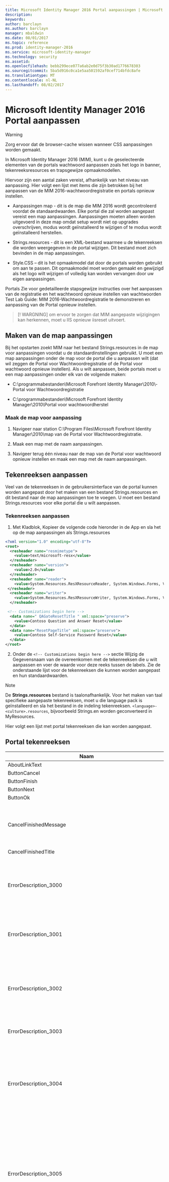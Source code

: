 ```yaml
---
title: Microsoft Identity Manager 2016 Portal aanpassingen | Microsoft Docs
description: 
keywords: 
author: barclayn
ms.author: barclayn
manager: mbaldwin
ms.date: 08/01/2017
ms.topic: reference
ms.prod: identity-manager-2016
ms.service: microsoft-identity-manager
ms.technology: security
ms.assetid: 
ms.openlocfilehash: bebb299ece077a6ab2e0d75f3b30ad1776678303
ms.sourcegitcommit: 5ba5d916c0ca1e5aa501592af0cef714bfdc8afe
ms.translationtype: MT
ms.contentlocale: nl-NL
ms.lasthandoff: 08/02/2017
---
```

# <a name="microsoft-identity-manager-2016-portal-customization"></a>Microsoft Identity Manager 2016 Portal aanpassen


>[!Warning]
Zorg ervoor dat de browser-cache wissen wanneer CSS aanpassingen worden gemaakt.

In Microsoft Identity Manager 2016 (MIM), kunt u de geselecteerde elementen van de portals wachtwoord aanpassen zoals het logo in banner, tekenreeksresources en trapsgewijze opmaakmodellen.

Hiervoor zijn een aantal zaken vereist, afhankelijk van het niveau van aanpassing. Hier volgt een lijst met items die zijn betrokken bij het aanpassen van de MIM 2016-wachtwoordregistratie en portals opnieuw instellen.

-   Aanpassingen map - dit is de map die MIM 2016 wordt gecontroleerd voordat de standaardwaarden. Elke portal die zal worden aangepast vereist een map aanpassingen. Aanpassingen moeten alleen worden uitgevoerd in deze map omdat setup wordt niet op upgrades overschrijven, modus wordt geïnstalleerd te wijzigen of te modus wordt geïnstalleerd herstellen.

-   Strings.resources - dit is een XML-bestand waarmee u de tekenreeksen die worden weergegeven in de portal wijzigen. Dit bestand moet zich bevinden in de map aanpassingen.

-   Style.CSS – dit is het opmaakmodel dat door de portals worden gebruikt om aan te passen. Dit opmaakmodel moet worden gemaakt en gewijzigd als het logo wilt wijzigen of volledig kan worden vervangen door uw eigen aanpassingen.

Portals Zie voor gedetailleerde stapsgewijze instructies over het aanpassen van de registratie en het wachtwoord opnieuw instellen van wachtwoorden Test Lab Guide: MIM 2016-Wachtwoordregistratie te demonstreren en aanpassing van de Portal opnieuw instellen.

>[! WARGNING] om ervoor te zorgen dat MIM aangepaste wijzigingen kan herkennen, moet u IIS opnieuw iisreset uitvoert.


## <a name="creating-the-customizations-folder"></a>Maken van de map aanpassingen

Bij het opstarten zoekt MIM naar het bestand Strings.resources in de map voor aanpassingen voordat u de standaardinstellingen gebruikt. U moet een map aanpassingen onder de map voor de portal die u aanpassen wilt (dat wil zeggen de Portal voor Wachtwoordregistratie of de Portal voor wachtwoord opnieuw instellen). Als u wilt aanpassen, beide portals moet u een map aanpassingen onder elk van de volgende maken:

-   C:\\programmabestanden\\Microsoft Forefront Identity Manager\\2010\\-Portal voor Wachtwoordregistratie

-   C:\\programmabestanden\\Microsoft Forefront Identity Manager\\2010\\Portal voor wachtwoordherstel

### <a name="to-create-the-customization-folder"></a>Maak de map voor aanpassing

1.  Navigeer naar station C:\\Program Files\\Microsoft Forefront Identity Manager\\2010\\map van de Portal voor Wachtwoordregistratie.

2.  Maak een map met de naam aanpassingen.

3.  Navigeer terug één niveau naar de map van de Portal voor wachtwoord opnieuw instellen en maak een map met de naam aanpassingen.

## <a name="customizing-strings"></a>Tekenreeksen aanpassen

Veel van de tekenreeksen in de gebruikersinterface van de portal kunnen worden aangepast door het maken van een bestand Strings.resources en dit bestand naar de map aanpassingen toe te voegen. U moet een bestand Strings.resources voor elke portal die u wilt aanpassen.

### <a name="to-customize-strings"></a>Tekenreeksen aanpassen

1.  Met Kladblok, Kopieer de volgende code hieronder in de App en sla het op de map aanpassingen als Strings.resources

   ```xml
   <?xml version="1.0" encoding="utf-8"?>
   <root>
     <resheader name="resmimetype">
       <value>text/microsoft-resx</value>
     </resheader>
     <resheader name="version">
       <value>2.0</value>
     </resheader>
     <resheader name="reader">
       <value>System.Resources.ResXResourceReader, System.Windows.Forms, Version=2.0.0.0, Culture=neutral, PublicKeyToken=b77a5c561934e089</value>
    </resheader>
     <resheader name="writer">
       <value>System.Resources.ResXResourceWriter, System.Windows.Forms, Version=2.0.0.0, Culture=neutral, PublicKeyToken=b77a5c561934e089</value>
     </resheader>

    <!-- Customizations begin here -->
     <data name=" QAGateResetTitle " xml:space="preserve">
       <value>Contoso Question and Answer Reset</value>
     </data>
     <data name="ResetPageTitle" xml:space="preserve">
       <value>Contoso Self-Service Password Reset</value>
     </data>
   </root>

   ```
2.  Onder de `<!-- Customizations begin here -->` sectie Wijzig de Gegevensnaam van de overeenkomen met de tekenreeksen die u wilt aanpassen en voer de waarde voor deze reeks tussen de <value> </value> labels. Zie de onderstaande lijst voor de tekenreeksen die kunnen worden aangepast en hun standaardwaarden.

>[!NOTE]
De **Strings.resources** bestand is taalonafhankelijk. Voor het maken van taal specifieke aangepaste tekenreeksen, moet u die language pack is geïnstalleerd en sla het bestand in de indeling tekenreeksen. `<language>-<culture>.resources`, bijvoorbeeld Strings.en worden geconverteerd in MyResources.

Hier volgt een lijst met portal tekenreeksen die kan worden aangepast.

<a name="portal-strings"></a>Portal tekenreeksen
--------------

| Naam                                                     | Standaardwaarde                                                                                                                                                                                                                                                                                                                                         | Opmerking                                                                                                                                                                                                                                            |
|---------------------------|-------------------|--------------|
| AboutLinkText                                            | Over         |       |
| ButtonCancel                                             | Annuleren                                                                                 |     |
| ButtonFinish                                             | Voltooien    |    |
| ButtonNext                                               | Volgende    |    |
| ButtonOk                                                 | OK     |   |
| CancelFinishedMessage                                    | Uw sessie is niet meer actief. U kunt het venster sluiten of u kunt opnieuw starten door te klikken op de onderstaande koppeling.         |      |
| CancelFinishedTitle                                      | Sessie is beëindigd                                                              |      |
| ErrorDescription_3000                                    | Er is een fout opgetreden. Probeer het opnieuw, en als het probleem zich blijft voordoen, neem dan contact op met uw helpdesk of systeembeheerder. (Fout 3000)       |          |
| ErrorDescription_3001                                    | Zorg ervoor dat u uw gebruikersnaam correct invoert. Als u het wachtwoord niet herstellen, contact op met uw      |           |
|                                                          | de helpdesk voor ondersteuning. (Fout 3001)   |                   |
| ErrorDescription_3002                                    | Uw sessie is beëindigd. Ga terug naar de startpagina opnieuw te starten. (Fout 3002)                                     |                |
| ErrorDescription_3003                                    | Het huidige gebruikersaccount wordt niet herkend door de Forefront Identity Manager.Please Neem contact op met uw helpdesk of systeembeheerder. (Fout 3003)           |               |
| ErrorDescription_3004                                    | U bent niet gemachtigd om te registreren voor wachtwoordherstel. Neem contact op met uw helpdesk of systeembeheerder. (Fout 3004)     |              |
| ErrorDescription_3005                                    | Een of meer opgegeven antwoorden komen niet overeen met de antwoorden die u hebt opgegeven tijdens wachtwoord Registration.In om uw wachtwoord opnieuw instellen, de antwoorden die u nu opgeeft, moeten overeenkomen met de antwoorden die u hebt opgegeven bij de registratie. U kunt opnieuw beginnen vanaf de startpagina of neem contact op met uw helpdesk of systeembeheerder. (Fout 3005) |           |
| ErrorDescription_3006                                    | Het ingevoerde wachtwoord is onjuist. U moet het juiste wachtwoord invoeren om te registreren voor wachtwoord opnieuw instellen. (Fout 3006)            |              |
| ErrorDescription_3007                                    | U tijdelijk mogen niet uw wachtwoord opnieuw instellen. Probeer het later opnieuw of neem contact op met uw helpdesk of systeembeheerder voor ondersteuning. (Fout 3007)     |         |
| ErrorDescription_3008                                    | Er is een fout opgetreden. Probeer het opnieuw, en als het probleem zich blijft voordoen, neem dan contact op met uw helpdesk of systeembeheerder. (Fout 3008)        |          |
| ErrorDescription_3009                                    | Uw invoer bevat tekst in een indeling die niet is toegestaan. Probeer het opnieuw met andere invoer of neem contact op met uw helpdesk of systeembeheerder. (Fout 3009)     |             |
| ErrorDescription_3010_Registration                       | Uitvoeren van scripts is niet ingeschakeld in uw browser. Schakel scripting en terug naar de startpagina voor Wachtwoordregistratie of neem contact op met uw helpdesk voor hulp.      |               |
| ErrorDescription_3010_Reset                              | Uitvoeren van scripts is niet ingeschakeld in uw browser. Scripts inschakelen en terugkeren naar de startpagina voor wachtwoord opnieuw instellen, of neem contact op met uw helpdesk voor hulp.     |            |
| ErrorDescription_3011                                    | Deze site worden cookies gebruikt. Configureer de browser cookies accepteert en probeer het opnieuw of neem contact op met uw helpdesk voor hulp.          |                                           |
| ErrorDescription_3012                                    | De gegevens die u hebt ingevoerd komt niet overeen met de beveiligingscode die aan u is toegezonden. U kunt proberen uw wachtwoord opnieuw instellen of neem contact op met uw helpdesk voor hulp.      |                                                                                                                                                                                                                                                    |
| ErrorDescription_3013                                    | Kan geen beveiligingscode verzenden. Neem contact op met uw helpdesk voor hulp.                                                                                                                                                                                                                                                                         |                                                                                                                                                                                                                                                    |
| ErrorMessageDomainUsernameFormat                         | Voer uw gebruikersnaam in de juiste indeling.                                                                                                                                                                                                                                                                                                           |                                                                                                                                                                                                                                                    |
| ErrorMessageDomainUsernameRequired                       | Geef een gebruikersnaam op om door te gaan.                                              |                         |
| ErrorMessagePasswordRequired                             | Voer een wachtwoord.              |                                                |
| ErrorMessagePasswordsDoNotMatch                          | Zorg ervoor dat beide wachtwoorden overeen.                                |           |
| ErrorPageDefaultHeading                                  | Toepassingsfout                                            |               |
| ErrorPageServerTime                                      | Servertijd: {0: t}                     | {0} is de tijd waarop de uitzondering is opgetreden. De t ' zorgt ervoor dat de tijd doorgegeven worden ingedeeld als een 'lange tijd'. Deze uiteindelijk wordt weergegeven met het uur, minuut en seconde en mogelijk de aanwijzing AM/PM (afhankelijk van de huidige cultuur). |
| ErrorPageTitle                                           | Forefront Identity Management - Wachtwoordfout                     |   |
| ErrorTitle_3000                                          | Fout                                  |  |
| ErrorTitle_3001                                          | Toegang geweigerd                          |  |
| ErrorTitle_3002                                          | Sessie is beëindigd                          |  |
| ErrorTitle_3003                                          | Niet-herkende gebruiker                      |  |
| ErrorTitle_3004                                          | Niet-gemachtigde gebruiker                      |  |
| ErrorTitle_3005                                          | Antwoorden komen niet overeen                    |  |
| ErrorTitle_3006                                          | Onjuist wachtwoord                     |  |  
| ErrorTitle_3007                                          | Toegang is tijdelijk geweigerd              |  |
| ErrorTitle_3008                                          | Fout met agentcommunicatie                    |  |
| ErrorTitle_3009                                          | Niet-toegestane invoer                       |  |
| ErrorTitle_3010                                          | Configuratiefout van de browser            |  |
| ErrorTitle_3011                                          | Configuratiefout van de browser            |  |
| ErrorTitle_3012                                          | Verificatie is mislukt                    |  |
| ErrorTitle_3013                                          | Kan geen beveiligingscode verzenden   |  |
| FinalizeRegistrationHeading1                             | Als u ooit moet uw wachtwoord opnieuw instellen:        |   |
| FinalizeRegistrationSubHeading1                          | Ga naar de portal voor wachtwoordherstel   |   |
| FinalizeRegistrationSubHeading2                          | Uw identiteit verifiëren   |   |
| FinalizeRegistrationSubHeading3                          | Een nieuw wachtwoord kiezen    |     |
| FinishingDescription                                     | Een nieuw wachtwoord kiezen        |    |
| FinishingTitle                                           | Wachtwoord opnieuw instellen:      |     |
| GotoPortalPrefix                                         | Ga naar     |        |
| GotoPortalSuffix                                         | startpagina     |      |
| LabelTroubleshootingLinkText                             | Details weergeven           |    |
| LoadingText                                              | Laden...     |  |
| NoScriptTagErrorMessage                                  | Uitvoeren van scripts is niet ingeschakeld in uw browser. Schakel scripting en terug naar de startpagina of neem contact op met uw helpdesk voor hulp.      |   |
| PasswordResetOperationGeneralErrorMessage                | Fout bij poging wachtwoord opnieuw instellen.       |   |
| PasswordResetOperationPolicyViolationErrorMessage            | Het wachtwoord voldoet niet aan het wachtwoordbeleid van uw organisatie.             |       |
| PasswordResetOperationUserCantChangePasswordErrorMessage | Fout bij het wachtwoord opnieuw instellen, de gebruiker kan het wachtwoord niet wijzigen.    |   |
| PrivacyStatement                                         | Privacyverklaring                                                      |    |
| RegistrationDescription                                  | Registratie van de selfservice voor wachtwoordherstel     |    |
| RegistrationMission                                      | Als u ooit uw wachtwoord vergeet, u kunt het zelf opnieuw instellen zonder het aanroepen van de helpdesk.   |      |
| RegistrationPageTitle                                    | Forefront Identity Management - Wachtwoordregistratie                                          |   |
| RegistrationSteps                                        | Klik op 'Volgende' om te beginnen met het registratieproces.   |      |
| RegistrationSuccessDescription                           | U bent nu geregistreerd        |   |
| RegistrationSuccessTitle                                 | Voltooid:   |    |
| RegistrationWelcomeTitle                                 | Wachtwoordregistratie van:    | |
| ResetDescription                                         | Selfservice voor wachtwoordherstel  |    |
| ResetEnterNamePrompt                                     | Voer uw gebruikersnaam hieronder     |     |
| ResetEnterPassword                                       | Een nieuw wachtwoord invoeren:                                                  |   |
| ResetExample1                                            | Contoso\\mmeyers                                                                            |      |
| ResetExample2                                            | mmeyers\@contoso.com     |      |
| ResetExamples                                            | Voorbeelden:  |    |
| ResetPageTitle                                           | Forefront Identity Management - wachtwoord opnieuw instellen       |     |
| ResetReenterPassword                                     | Voer het wachtwoord:    | |
| ResetSuccessDescription                                  | Uw wachtwoord is opnieuw ingesteld    |    |
| ResetSuccessTitle                                        | Voltooid:                                |    |
| ResetUseNewPassword                                      | U kunt nu uw nieuwe wachtwoord gebruiken om aan te melden.     |      |
| ResetUsernameTextFormat                                  | (Wachtwoord opnieuw instellen voor {0})       | {0} is aanmelding van de gebruiker             |
| ResetWelcomeTitle                                        | Wachtwoord opnieuw instellen:     |      |
| TroubleshootingEmailSubject                              | Details voor verwerkingsfout voor FIM-aanvraag     |       |
| TroubleshootingLabelAttributes                           | Kenmerken:    |    |
| TroubleshootingLabelCloseButton                          | Sluiten       |    |
| TroubleshootingLabelCopyToClipboard                      | Naar klembord kopiëren     |     |
| TroubleshootingLabelCorrelationId                        | Correlatie-Id:      |          |
| TroubleshootingLabelDetails                              | Details:                                                             |    |
| TroubleshootingLabelPostCopyClipboardMessage             | De informatie is naar het Klembord gekopieerd.           |    |
| TroubleshootingLabelRequestId                            | Aanvraag-Id:                  |    |
| TroubleshootingLabelSendEmail                            | Informatie per E-mail verzenden                            |    |
| TroubleshootingLabelSource                               | Reden:                                                                     |    |
| TroubleshootingLabelViewRequestDetails                   | Details van de aanvraag weergeven        |              |                                                    
| TroubleshootingLinkText                                  | Informatie over probleemoplossing          |                  | |



Hier volgt een lijst met tekenreeksen verificatiepoort die kan worden aangepast.

<a name="authentication-gate-strings"></a>Verificatie-Gate tekenreeksen
---------------------------

| Naam                                          | Standaardwaarde                                                                                                                                                                                                                | Commnent |
|-----------|--------------|----------|
| OTPEmailRegistraionEmailTextboxLabel          | E-mailadres:             |          |
| OTPEmailRegistrationEmailRequiredErrorMessage | Het veld voor e-mailadres mag niet leeg zijn.     |          |
| OTPEmailRegistrationFooterReadOnly            | Volg het door uw organisatie bepaalde proces voor het bijwerken van uw e-mailadres of de helpdesk bellen.                   |          |
| OTPEmailRegistrationFooterReadWrite           | Het e-mailadres wordt opgeslagen door uw organisatie in Forefront Identity Manager.                       |          |
| OTPEmailRegistrationGateTitle                 | E-mailadres verificatie   |          |
| OTPEmailRegistrationHeaderReadOnly            | Als u ooit moet uw wachtwoord opnieuw instellen, wordt ter verificatie een beveiligingscode verzonden naar uw e-mail. Als het e-mailadres hieronder niet juist is, moet u dit bijwerken om te kunnen gebruiken van de selfservice voor wachtwoordherstel. |          |
| OTPEmailRegistrationHeaderReadWrite           | Voer hieronder uw e-mailadres. Als u ooit moet uw wachtwoord opnieuw instellen, wordt een verificatiecode naar uw e-mail worden verzonden.                 |          |
| OTPEmailResetGateTitle                        | Uw identiteit verifiëren: e-mailadres         |          |
| OTPEmailResetHeader                           | Voer uw beveiligingscode hieronder. Een beveiligingscode verzonden naar e-mailadres voor deze organisatie is geregistreerd.                                                                                                             |          |
| OTPRegularExpressionErrorMessage              | De opgegeven waarde komt niet overeen met de verwachte indeling.                   |          |
| OTPResetOneTimePasswordRequiredErrorMessage   | Veld voor de beveiligingscode mag niet leeg zijn.        |          |
| OTPResetVerificationLabel                     | Beveiligingscode:                    |          |
| OTPSmsRegistrationFooterReadOnly                      | Volg het door uw organisatie bepaalde proces voor het bijwerken van uw mobiele telefoonnummer of de helpdesk bellen.   ||
| OTPSmsRegistrationFooterReadWrite                     | Het mobiele telefoonnummer is door uw organisatie in Forefront Identity Manager opgeslagen.                                                                                                                                                     |   |
| OTPSmsRegistrationGateTitle                           | Verificatie van mobiele telefoon                      |   |
| OTPSmsRegistrationHeaderReadOnly                      | Als u ooit moet uw wachtwoord opnieuw instellen, wordt ter verificatie een beveiligingscode verzonden naar uw mobiele telefoon. Als het mobiele telefoonnummer hieronder niet juist is, moet u dit bijwerken om te kunnen gebruiken van de selfservice voor wachtwoordherstel. |   |
| OTPSmsRegistrationHeaderReadWrite                     | Voer uw mobiele telefoonnummer-hieronder. Als u ooit moet uw wachtwoord opnieuw instellen, wordt een verificatiecode naar uw mobiele telefoon worden verzonden.                                                                                                     |   |
| OTPSmsRegistrationMobilePhoneRequiredErrorMessage     | Veld voor het mobiele telefoonnummer mag niet leeg zijn.      |   |
| OTPSmsRegistrationSMSTextBoxLabel                     | Mobiele telefoon:                    |   |
| OTPSmsResetGateTitle                                  | Uw identiteit verifiëren: mobiele telefoon         |   |
| OTPSmsResetHeader                                     | Voer uw beveiligingscode hieronder. Een beveiligingscode verzonden naar de mobiele telefoon voor deze organisatie is geregistreerd.                                                                                                                           |   |
| PasswordGateDescriptionText                           | Voer hieronder uw huidige wachtwoord en klik op 'Volgende'.        |   |
| PasswordGateErrorMessagePasswordRequired              | Voer uw huidige wachtwoord.                  |   |
| PasswordGateGateTitle                                 | Uw huidige wachtwoord               |   |
| PasswordGatePasswordLabelText                         | Wachtwoord:                 |   |
| PasswordGateUsernameTextFormat                        | `<i>`(aangemeld als:`<b>{0}</b>)</i>`                                                          |   |
| QAGateErrorNotEnoughQuestionsAnswered                 | U moet ten minste beantwoorden {0} vragen.        |   |
| QAGateIncorrectAnswer                                 | Uw antwoorden zijn niet juist.       |   |
| QAGatePrivacyNotice                                   | Antwoorden worden opgeslagen door uw organisatie in Forefront Identity Manager.                                                                                                                                                  |   |
| QAGateRegistrationNumberOfQuestionsExplanation_Format | U moet ten minste beantwoorden {0} vragen om te registreren.     |   |
| QAGateRegistrationOneOrMoreAnswersFailedValidation    | Een of meer antwoorden voldoen niet aan het beleid.      |   |
| QAGateRegistrationThisAnswerValidationFailed          | Dit antwoord voldoet niet aan het beleid.      |   |
| QAGateRegistrationTitle                               | Registreren van uw antwoorden         |   |
| QAGateResetNumberOfQuestionsExplanation_Format        | U moet {0} van de volgende {1} vragen beantwoorden.   |   |
| QAGateResetTitle                                      | Uw identiteit verifiëren: Uw antwoorden verzenden                                  |   |



## <a name="customizing-the-logo-banner"></a>De banner logo aanpassen

De banner standaard op de portal-pagina's kan worden aangepast voor uw organisatie.
De banner logo aanpassen:

1.  Uw aangepaste banner maken en deze opslaan als PNG-bestanden. De bestanden moeten voldoen aan de volgende aanbevelingen:

 - Grootte: 490 X 50 pixels.

 - Bitdiepte: 32

2.  Kopieer de bestanden naar de \\aanpassingen map in elke portal die u wilt aanpassen.

3.  Maak een bestand Style.css in elke map. Deze zijn verwijst naar de map aanpassingen en het nieuwe logo... U kunt de naam van het logo wijzigen indien van toepassing (dat wil zeggen /Customizations/contosologo.png). De code dient er als volgt uit:

   **Voorbeeld 1:**

  `.title-block{background:url(../Customizations/fimlogo.png) no-repeat scroll 0 0 transparent;}`

4.  Als u Internet Explorer 6.0 gebruikt, moet u een alternatieve ondoorzichtige logo bieden en voeg de volgende code toe Style.css:

  `.ie6 .title-block{background-image:url(../Customizations/fimlogo-ie6.png);}`

  **Voorbeeld 2:**

  `.title-block{background:url(../Customizations/contosologo.png) no-repeat scroll 0 0 transparent;}`

Als u Internet Explorer 6.0 gebruikt, moet u een alternatieve ondoorzichtige logo bieden en voeg de volgende code toe Style.css:

  `.ie6 .title-block{background-image:url(../Customizations/contosologo-ie6.png);}`

## <a name="customizing-image-for-smartphones"></a>Afbeelding aanpassen voor SmartPhones

U kunt de installatiekopie voor SmartPhones aanpassen met behulp van de volgende. Voor het aanpassen van de installatiekopie van het SmartPhone:

1.  Uw afbeelding maken en deze opslaan als PNG-bestanden. De bestanden moeten voldoen aan de volgende aanbevelingen:

    - Grootte: 190 X 50 pixels.
    - Bitdiepte: 32

2.  Kopieer de bestanden naar de \\aanpassingen map in elke portal die u wilt aanpassen.

2.  Maak een bestand Style.css in elke map. Deze zijn verwijst naar de map aanpassingen en het nieuwe logo... U kunt de naam van het logo wijzigen indien van toepassing (dat wil zeggen /Customizations/contosologo.png). De code dient er als volgt uit:

  **Voorbeeld 1:**

```css
@media only screen and (max-width: 480px)

   {

    .title-block

     {
       background: url("path_to_image/imagename.png") no-repeat scroll 0 0 transparent;
     }

   }
   ```

## <a name="customizing-style-sheets"></a>StyleSheets aanpassen

U kunt de indeling en de stijl van de portals voor wachtwoord wijzigen met behulp van een aangepaste opmaakmodel (CSS). Een aangepaste CSS gebruiken:

1.  Uw aangepaste CSS-bestanden maken en deze opslaan als Style.css.

2.  Kopieer de bestanden naar de \\aanpassingen map in elke portal die u wilt aanpassen.

Hier volgt een voorbeeld van een basis van een bestand Style.css:

```css
body
{
  font: 15px Algerian;
  color: \#303030;
  background: white;
}

.pad
{
  padding: 30px;
  padding-top: 50px;
  background: white;
}

.backgroundWhite
{
  border: \#e9e9e9 2px solid;
} .
title-block
{
background:url(../Customizations/contosologo.png) no-repeat scroll 0 0 transparent;
}
```


>[!IMPORTANT]
Om ervoor te zorgen dat MIM aangepaste wijzigingen kan herkennen, moet u IIS opnieuw starten door iisreset uitvoert.                                                                                                                                                                                       

Hier volgt een voorbeeld van een meer geavanceerde van een bestand Style.css. Dit bestand bevat smartphone en ipad specifieke informatie voor het weergeven van de portals op deze apparaten.

```css
/****************
BASE
*****************/

body {
    font-size: 14px; /*Customizeable- Body Font Size */
    background-color: #ced5ec; /*Customizeable- Backgound Color behind the product */
}

body, button, input, select, textarea {
    font-family: Segoe UI, Arial, Verdana, Sans-Serif, Helvetica; /*Customizeable- Body Font Family */
    color: #595959; /*Customizeable- Body Font Color */
}

/****************
LINKS
*****************/

a { color: #396faf; text-decoration: none; } /*Customizeable- Link Color and Underline */
a:visited { color: #396faf; text-decoration: none; } /*Customizeable- After Link is clicked color and underline */
a:hover { color: #6486ae; text-decoration: none; } /*Customizeable- Hover mouse over Link color and underline */
a:focus { outline: thin dotted; } /*Customizeable- Keyboard event to Link and Link is in focus outline*/
a:hover, a:active { outline: 0; } /*Customizeable- Hover and Active Link outline */

/****************
Typography
*****************/

hr { border-top: 1px solid #acd9ec; } /*Customizeable- Horizontal Rule Color Above the Footer */

/****************
Layout
*****************/
#wrapper {
    background: url(../images/bg-top-slice.png) repeat-x 0 0; /*Customizeable-remove this line to remove top gradient */
}

#container {
    background: url(../images/bg-bottom-slice.png) repeat-x 100% 100% transparent;  /*Customizeable-remove this line to remove bottom gradient */
}

.title-block {
    background: url("../images/fimlogo.png") no-repeat scroll 0 0 transparent;  /*Customizeable- Logo must be 600px or less in width. Logo must be 50px or less in height. */
    border-bottom: 2px solid #acd9ec;/*Customizeable- 2px border color under logo */
}

.ie6 .title-block {
    background-image: url(../images/fimlogo-ie6.png);   /*Customizeable- Can make a non-transparent image for IE6 only */
}

h2 {
    color: #578e4c; /*Customizeable- h2 page header color */
}

h3 {
    color: #999; /*Customizeable- h3 page header color */
}

input[type=text]:focus, input[type=password]:focus {
    border: #82bd3b 2px solid; /*Customizeable- Highlight color around textbox when cursor is inside */
}

.chromeButton, .chromeButton:visited {
    background-color: #333; /*Customizeable- Color of button */
    color: #fff; /*Customizeable- Color of text on the button */
    border: 1px solid #666; /*Customizeable- Border color of button */
}

.chromeButton:hover {
    background-color: #666; /*Customizeable- Hover color of button */
    border: 1px solid #999; /*Customizeable- Hover border color of button */
}

.qcol /*Style from QAgate.css */ {
    color: #7a7a7a; /*Customizeable- Font color of Q&A container */
    background-color:#e6e7e9; /*Customizeable- Background color of Q&A container */
}

/****************
Media Queries
*****************/

/* Smartphones ----------- */
@media only screen and (max-width: 480px) {
    body {
        font-size:12px; /*Customizeable- Body Font Size for devices */
    }

    .title-block {
        background: url("../images/fim-logo-portrait.png") no-repeat scroll 0 0 transparent;  /*Customizeable- Logo must be 190px (landscape) or less in width. Logo must be 50px or less in height. */
    }
    h2, h3 {
        font-size:14px; /*Customizeable- H2 and H3 Heading Size for devices */
    }
}


/* iPads (landscape) ----------- */
@media only screen and (min-device-width : 768px) and
(max-device-width : 1024px) and
(orientation : landscape)
{
}

/* iPads (portrait) ----------- */
@media only screen and (min-device-width : 768px) and
(max-device-width : 1024px) and
(orientation : portrait)
{
}
```


## <a name="common-customization-issues"></a>Veelvoorkomende problemen voor aanpassing

De volgende tabel wordt een lijst met bekende problemen die zich voordoen kunnen met het bijwerken van de FIM-Service en de Portal. Deze tabel bevat ook de oplossingen voor dit probleem

|Probleem |Oplossing                                                                    |
|------|------------------------------|
| Ik heb een string-aanpassing maar het is niet doorgevoerd in de gebruikersinterface         | Tekenreeks aanpassingen in strings.resources moeten altijd iisreset         |
| Nadat u een wijziging strings.resources, zie ik mijn tekenreeks wijzigingen meer     | Strings.resources indeling is waarschijnlijk niet goed gevormd en daarom wordt genegeerd door de portal. Controleer het gebeurtenislogboek onder Windows Logboeken-Logboeken voor toepassingen en Services – Forefront Identity Manager                        |
| De eerste keer dat ik toegevoegd Style.css, heeft geen Zie ik deze stijlwijzigingen in de portal            | De eerste keer dat u een bestand Style.css introduceren die u wilt een iisreset uitvoeren     |
| Nieuwe stijlen worden toegevoegd/gewijzigd in Style.css maar wijzigingen zijn niet zichtbaar in de browser      | De browser-cache wissen en vernieuw de pagina <br/> Controleer de syntaxis van CSS    |
| Ik heb de inhoud van de map CSS in path_to_sspr_portal rechtstreeks gewijzigd\\css\\\*CSS of het logo in banner in path_to_sspr_portal\\installatiekopieën\\fimlogo.png en deze wijzigingen bij een upgrade verloren | U moet deze bestanden nooit beginnen wijzigen. De map aanpassing als een methode alleen gebruiken voor dat een logo in banner en CSS-stijl aanpassingen in Style.css. Aanpassingen map opzettelijk niet wordt overschreven door belangrijke upgrades <br/><br/>Probeer niet gebruikmaken van hulpprogramma's zoals ILSpy en Routereflector tekenreeksen in de portal assembly's te wijzigen. Gebruik strings.resources standaardtekenreeksen overschrijven. De assembly's worden vervangen bij een upgrade  |
| Logo in banner wordt niet weergegeven in de portals / nog steeds het FIM-logo     | Naam-/ installatiekopiepad in Style.css is niet geldig of de browser-cache is niet gewist          |
| Logo in banner lijkt lelijke in IE6       | U moet een niet-transparante afbeelding bieden voor IE6 en een speciaal bijbehorend opmaakprofiel in style.css        |
